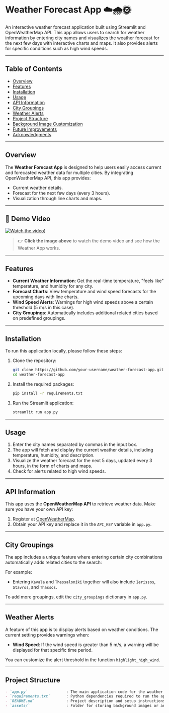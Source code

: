 # Weather Forecast App ☁️🌧️🌞

An interactive weather forecast application built using Streamlit and OpenWeatherMap API. This app allows users to search for weather information by entering city names and visualizes the weather forecast for the next few days with interactive charts and maps. It also provides alerts for specific conditions such as high wind speeds.

---

## Table of Contents
- [Overview](#overview)
- [Features](#features)
- [Installation](#installation)
- [Usage](#usage)
- [API Information](#api-information)
- [City Groupings](#city-groupings)
- [Weather Alerts](#weather-alerts)
- [Project Structure](#project-structure)
- [Background Image Customization](#background-image-customization)
- [Future Improvements](#future-improvements)
- [Acknowledgments](#acknowledgments)

---

## Overview

The **Weather Forecast App** is designed to help users easily access current and forecasted weather data for multiple cities. By integrating OpenWeatherMap API, this app provides:
- Current weather details.
- Forecast for the next few days (every 3 hours).
- Visualization through line charts and maps.

---
## 🎥 Demo Video
[![Watch the video](https://via.placeholder.com/800x450.png?text=Watch+Video)](https://1drv.ms/v/c/A9927BE78AA24F21/ESFPoorne5IggKnCBgAAAAABIcFzbIH8T6a4rzYd3fLsKw?e=k7lItm))
> 👉 **Click the image above** to watch the demo video and see how the Weather App works.

---
## Features

- **Current Weather Information**: Get the real-time temperature, "feels like" temperature, and humidity for any city.
- **Forecast Charts**: View temperature and wind speed forecasts for the upcoming days with line charts.
- **Wind Speed Alerts**: Warnings for high wind speeds above a certain threshold (5 m/s in this case).
- **City Groupings**: Automatically includes additional related cities based on predefined groupings.

---

## Installation

To run this application locally, please follow these steps:

1. Clone the repository:
    ```bash
    git clone https://github.com/your-username/weather-forecast-app.git
    cd weather-forecast-app
    ```
2. Install the required packages:
    ```bash
    pip install -r requirements.txt
    ```

3. Run the Streamlit application:
    ```bash
    streamlit run app.py
    ```

---

## Usage

1. Enter the city names separated by commas in the input box.
2. The app will fetch and display the current weather details, including temperature, humidity, and description.
3. Visualize the weather forecast for the next 5 days, updated every 3 hours, in the form of charts and maps.
4. Check for alerts related to high wind speeds.

---

## API Information

This app uses the **OpenWeatherMap API** to retrieve weather data. Make sure you have your own API key:

1. Register at [OpenWeatherMap](https://home.openweathermap.org/users/sign_up).
2. Obtain your API key and replace it in the `API_KEY` variable in `app.py`.

---

## City Groupings

The app includes a unique feature where entering certain city combinations automatically adds related cities to the search:

For example:
- Entering `Kavala` and `Thessaloniki` together will also include `Ierissos`, `Stavros`, and `Thassos`.

To add more groupings, edit the `city_groupings` dictionary in `app.py`.

---

## Weather Alerts

A feature of this app is to display alerts based on weather conditions. The current setting provides warnings when:
- **Wind Speed**: If the wind speed is greater than 5 m/s, a warning will be displayed for that specific time period.

You can customize the alert threshold in the function `highlight_high_wind`.

---

## Project Structure

```markdown
- `app.py`                 : The main application code for the weather forecast app.
- `requirements.txt`       : Python dependencies required to run the app.
- `README.md`              : Project description and setup instructions.
- `assets/`                : Folder for storing background images or any other media files.
